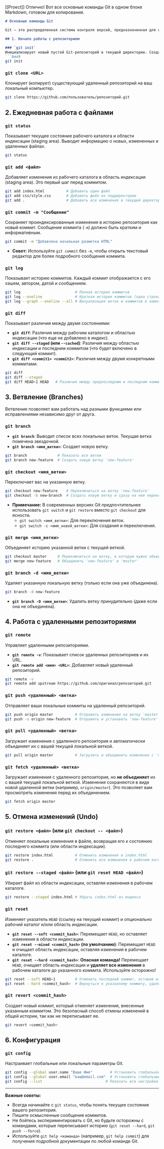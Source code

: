 [[Proect]]
Отлично! Вот все основные команды Git в одном блоке Markdown, готовом для копирования.

```markdown
# Основные команды Git

Git — это распределенная система контроля версий, предназначенная для отслеживания изменений в исходном коде во время разработки программного обеспечения. Она помогает командам разработчиков сотрудничать и вести историю изменений.

## 1. Начало работы с репозиторием

### `git init`
Инициализирует новый пустой Git-репозиторий в текущей директории. Создает скрытую папку `.git/`.
```bash
git init
```

### `git clone <URL>`
Клонирует (копирует) существующий удаленный репозиторий на ваш локальный компьютер.
```bash
git clone https://github.com/пользователь/репозиторий.git
```

## 2. Ежедневная работа с файлами

### `git status`
Показывает текущее состояние рабочего каталога и области индексации (staging area). Выводит информацию о новых, измененных и удаленных файлах.
```bash
git status
```

### `git add <файл>`
Добавляет изменения из рабочего каталога в область индексации (staging area). Это первый шаг перед коммитом.
```bash
git add index.html          # Добавить один файл
git add css/style.css       # Добавить файл из поддиректории
git add .                   # Добавить все изменения в текущей директории и поддиректориях
```

### `git commit -m "Сообщение"`
Сохраняет проиндексированные изменения в историю репозитория как новый коммит. Сообщение коммита (`-m`) должно быть кратким и информативным.
```bash
git commit -m "Добавлена начальная разметка HTML"
```
*   **Совет:** Используйте `git commit` без `-m`, чтобы открыть текстовый редактор для более подробного сообщения коммита.

### `git log`
Показывает историю коммитов. Каждый коммит отображается с его хэшем, автором, датой и сообщением.
```bash
git log                         # Полная история коммитов
git log --oneline               # Краткая история коммитов (одна строка на коммит)
git log --graph --oneline --all # Визуализация веток и коммитов в компактном виде
```

### `git diff`
Показывает различия между двумя состояниями:
*   **`git diff`**: Различия между рабочим каталогом и областью индексации (что еще не добавлено в индекс).
*   **`git diff --staged` (или `--cached`)**: Различия между областью индексации и последним коммитом (что будет включено в следующий коммит).
*   **`git diff <commit1> <commit2>`**: Различия между двумя конкретными коммитами.
```bash
git diff
git diff --staged
git diff HEAD~1 HEAD   # Различия между предпоследним и последним коммитом
```

## 3. Ветвление (Branches)

Ветвление позволяет вам работать над разными функциями или исправлениями независимо друг от друга.

### `git branch`
*   **`git branch`**: Выводит список всех локальных веток. Текущая ветка помечена звездочкой.
*   **`git branch <имя_ветки>`**: Создает новую ветку.
```bash
git branch              # Показать все ветки
git branch new-feature  # Создать новую ветку 'new-feature'
```

### `git checkout <имя_ветки>`
Переключает вас на указанную ветку.
```bash
git checkout new-feature    # Переключиться на ветку 'new-feature'
git checkout -b new-branch  # Создать новую ветку и сразу на нее переключиться
```
*   **Примечание:** В современных версиях Git предпочтительнее использовать `git switch` и `git restore` вместо `git checkout` для ясности.
    *   `git switch <имя_ветки>`: Для переключения веток.
    *   `git switch -c <имя_новой_ветки>`: Для создания и переключения.

### `git merge <имя_ветки>`
Объединяет историю указанной ветки с текущей веткой.
```bash
git checkout master     # Переключиться на ветку, в которую нужно объединить
git merge new-feature   # Объединить 'new-feature' в 'master'
```

### `git branch -d <имя_ветки>`
Удаляет указанную локальную ветку (только если она уже объединена).
```bash
git branch -d new-feature
```
*   **`git branch -D <имя_ветки>`**: Удалить ветку принудительно (даже если она не объединена).

## 4. Работа с удаленными репозиториями

### `git remote`
Управляет удаленными репозиториями.
*   **`git remote -v`**: Показывает список удаленных репозиториев и их URL.
*   **`git remote add <имя> <URL>`**: Добавляет новый удаленный репозиторий.
```bash
git remote -v
git remote add upstream https://github.com/оригинал/репозиторий.git
```

### `git push <удаленный> <ветка>`
Отправляет ваши локальные коммиты на удаленный репозиторий.
```bash
git push origin master          # Отправить изменения на ветку 'master' удаленного репозитория 'origin'
git push -u origin new-feature  # Отправить и установить 'new-feature' как отслеживаемую ветку (для удобства последующих push/pull)
```

### `git pull <удаленный> <ветка>`
Загружает изменения с удаленного репозитория и автоматически объединяет их с вашей текущей локальной веткой.
```bash
git pull origin master          # Загрузить и объединить изменения с 'master' из 'origin'
```

### `git fetch <удаленный> <ветка>`
Загружает изменения с удаленного репозитория, но **не объединяет** их с вашей текущей локальной веткой. Изменения сохраняются в виде новой удаленной ветки (например, `origin/master`). Это позволяет вам просмотреть изменения перед их объединением.
```bash
git fetch origin master
```

## 5. Отмена изменений (Undo)

### `git restore <файл>` (или `git checkout -- <файл>`)
Отменяет локальные изменения в файле, возвращая его к состоянию последнего коммита (или области индексации).
```bash
git restore index.html          # Отменить изменения в index.html
git restore .                   # Отменить все изменения в рабочем каталоге
```

### `git restore --staged <файл>` (или `git reset HEAD <файл>`)
Убирает файл из области индексации, оставляя изменения в рабочем каталоге.
```bash
git restore --staged index.html # Убрать index.html из индекса
```

### `git reset`
Изменяет указатель `HEAD` (ссылку на текущий коммит) и опционально рабочий каталог и/или область индексации.
*   **`git reset --soft <commit_hash>`**: Перемещает `HEAD`, но оставляет изменения в области индексации.
*   **`git reset --mixed <commit_hash>` (по умолчанию)**: Перемещает `HEAD` и очищает область индексации, оставляя изменения в рабочем каталоге.
*   **`git reset --hard <commit_hash>`**: **Опасная команда!** Перемещает `HEAD`, очищает область индексации и **удаляет все изменения** в рабочем каталоге до указанного коммита. Используйте осторожно!
```bash
git reset --soft HEAD~1         # Отменить последний коммит, оставив изменения в индексе
git reset --hard <commit_hash>  # Вернуться к указанному коммиту, удалив все последующие изменения
```

### `git revert <commit_hash>`
Создает новый коммит, который отменяет изменения, внесенные указанным коммитом. Это безопасный способ отмены изменений в общей истории, так как не переписывает ее.
```bash
git revert <commit_hash>
```

## 6. Конфигурация

### `git config`
Настраивает глобальные или локальные параметры Git.
```bash
git config --global user.name "Ваше Имя"        # Установить глобальное имя пользователя
git config --global user.email "ваш@email.com"  # Установить глобальный email пользователя
git config --list                             # Показать все настройки Git
```

---

**Важные советы:**
*   Всегда начинайте с `git status`, чтобы понять текущее состояние вашего репозитория.
*   Пишите осмысленные сообщения коммитов.
*   Не бойтесь экспериментировать с Git, но будьте осторожны с командами, которые переписывают историю (`git reset --hard`, `git push --force`).
*   Используйте `git help <команда>` (например, `git help commit`) для получения подробной документации по любой команде Git.
```